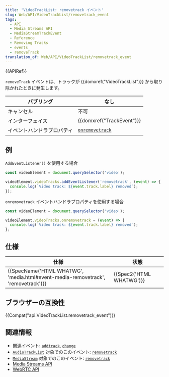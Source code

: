 ```yaml
---
title: 'VideoTrackList: removetrack イベント'
slug: Web/API/VideoTrackList/removetrack_event
tags:
  - API
  - Media Streams API
  - MediaStreamTrackEvent
  - Reference
  - Removing Tracks
  - events
  - removeTrack
translation_of: Web/API/VideoTrackList/removetrack_event
---
```

{{APIRef}}

`removeTrack` イベントは、トラックが {{domxref("VideoTrackList")}} から取り除かれたときに発生します。

| バブリング                 | なし                                                             |
| -------------------------- | ---------------------------------------------------------------- |
| キャンセル                 | 不可                                                             |
| インターフェイス           | {{domxref("TrackEvent")}}                                 |
| イベントハンドラプロパティ | [`onremovetrack`](/ja/docs/Web/API/VideoTrackList/onremovetrack) |

## 例

`AddEventListener()` を使用する場合

```js
const videoElement = document.querySelector('video');

videoElement.videoTracks.addEventListener('removetrack', (event) => {
  console.log(`Video track: ${event.track.label} removed`);
});
```

`onremovetrack` イベントハンドラプロパティを使用する場合

```js
const videoElement = document.querySelector('video');

videoElement.videoTracks.onremovetrack = (event) => {
  console.log(`Video track: ${event.track.label} removed`);
};
```

## 仕様

| 仕様                                                                                                         | 状態                             |
| ------------------------------------------------------------------------------------------------------------ | -------------------------------- |
| {{SpecName('HTML WHATWG', 'media.html#event-media-removetrack', 'removetrack')}} | {{Spec2('HTML WHATWG')}} |

## ブラウザーの互換性

{{Compat("api.VideoTrackList.removetrack_event")}}

## 関連情報

- 関連イベント: [`addtrack`](/ja/docs/Web/API/VideoTrackList/addtrack_event), [`change`](/ja/docs/Web/API/VideoTrackList/change_event)
- [`AudioTrackList`](/ja/docs/Web/API/AudioTrackList) 対象でのこのイベント: [`removetrack`](/ja/docs/Web/API/AudioTrackList/removetrack_event)
- [`MediaStream`](/ja/docs/Web/API/MediaStream) 対象でのこのイベント: [`removetrack`](/ja/docs/Web/API/MediaStream/removetrack_event)
- [Media Streams API](/ja/docs/Web/API/Media_Streams_API)
- [WebRTC API](/ja/docs/Web/API/WebRTC_API)

